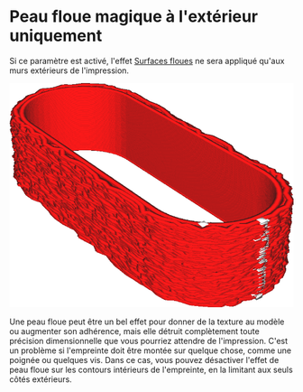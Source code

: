 Peau floue magique à l'extérieur uniquement
===

Si ce paramètre est activé, l'effet [Surfaces floues](./magic_fuzzy_skin_enabled.md) ne sera appliqué qu'aux murs extérieurs de l'impression.

![L'extérieur est flou, mais l'intérieur ne l'est pas](../../../articles/images/magic_fuzzy_skin_outside_only.png)

Une peau floue peut être un bel effet pour donner de la texture au modèle ou augmenter son adhérence, mais elle détruit complètement toute précision dimensionnelle que vous pourriez attendre de l'impression. C'est un problème si l'empreinte doit être montée sur quelque chose, comme une poignée ou quelques vis. Dans ce cas, vous pouvez désactiver l'effet de peau floue sur les contours intérieurs de l'empreinte, en la limitant aux seuls côtés extérieurs.
